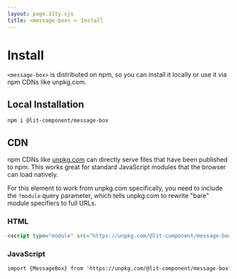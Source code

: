 ```yaml
---
layout: page.11ty.cjs
title: <message-box> ⌲ Install
---
```


# Install

`<message-box>` is distributed on npm, so you can install it locally or use it via npm CDNs like unpkg.com.

## Local Installation

```bash
npm i @lit-component/message-box
```

## CDN

npm CDNs like [unpkg.com]() can directly serve files that have been published to npm. This works great for standard JavaScript modules that the browser can load natively.

For this element to work from unpkg.com specifically, you need to include the `?module` query parameter, which tells unpkg.com to rewrite "bare" module specifiers to full URLs.

### HTML

```html
<script type="module" src="https://unpkg.com/@lit-component/message-box?module"></script>
```

### JavaScript

```html
import {MessageBox} from 'https://unpkg.com/@lit-component/message-box?module';
```
